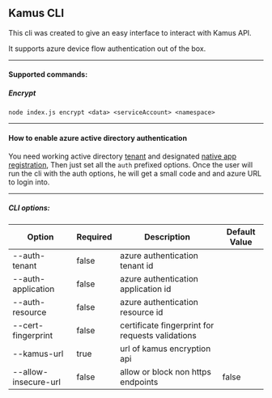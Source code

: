 ## Kamus CLI

This cli was created to give an easy interface to interact with Kamus API.

It supports azure device flow authentication out of the box. 

---

#### Supported commands:

##### Encrypt
`node index.js encrypt <data> <serviceAccount> <namespace>`

---
#### How to enable azure active directory authentication 
You need working active directory [tenant](https://docs.microsoft.com/en-us/azure/active-directory/develop/quickstart-create-new-tenant) and designated [native app registration](https://docs.microsoft.com/en-us/azure/active-directory/develop/quickstart-v2-register-an-app), Then just set all the `auth` prefixed options.
Once the user will run the cli with the auth options, he will get a small code and and azure URL to login into.

---
##### CLI options:

| Option                | Required       |  Description                                     | Default Value |
| -------------------   | ------------   |  ----------------------------------------------- | ------------- |
| --auth-tenant         |   false        |  azure authentication tenant id                  |               |
| --auth-application    |   false        |  azure authentication application id             |               |
| --auth-resource       |   false        |  azure authentication resource id                |               |
| --cert-fingerprint    |   false        |  certificate fingerprint for requests validations|               |
| --kamus-url           |   true         |  url of kamus encryption api                     |               |
| --allow-insecure-url  |   false        |  allow or block non https endpoints              | false         |
